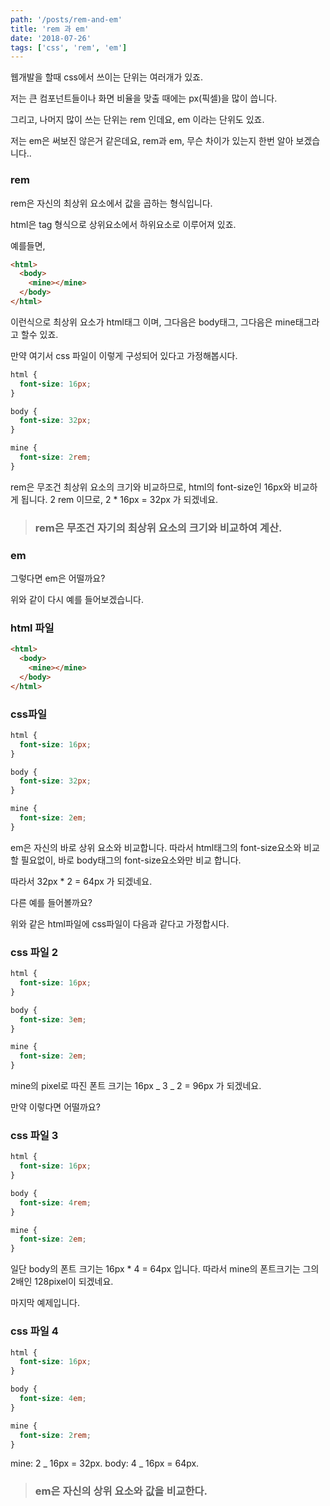```yaml
---
path: '/posts/rem-and-em'
title: 'rem 과 em'
date: '2018-07-26'
tags: ['css', 'rem', 'em']
---
```


웹개발을 할때 css에서 쓰이는 단위는 여러개가 있죠.

저는 큰 컴포넌트들이나 화면 비율을 맞출 때에는 px(픽셀)을 많이 씁니다.

그리고, 나머지 많이 쓰는 단위는 rem 인데요, em 이라는 단위도 있죠.

저는 em은 써보진 않은거 같은데요, rem과 em, 무슨 차이가 있는지
한번 알아 보겠습니다..

### rem

rem은 자신의 최상위 요소에서 값을 곱하는 형식입니다.

html은 tag 형식으로 상위요소에서 하위요소로 이루어져 있죠.

예를들면,

```html
<html>
  <body>
    <mine></mine>
  </body>
</html>
```

이런식으로 최상위 요소가 html태그 이며, 그다음은 body태그, 그다음은 mine태그라고 할수 있죠.

만약 여기서 css 파일이 이렇게 구성되어 있다고 가정해봅시다.

```css
html {
  font-size: 16px;
}

body {
  font-size: 32px;
}

mine {
  font-size: 2rem;
}
```

rem은 무조건 최상위 요소의 크기와 비교하므로, html의 font-size인 16px와 비교하게 됩니다.
2 rem 이므로, 2 \* 16px = 32px 가 되겠네요.

> ### rem은 무조건 자기의 최상위 요소의 크기와 비교하여 계산.

### em

그렇다면 em은 어떨까요?

위와 같이 다시 예를 들어보겠습니다.

### html 파일

```html
<html>
  <body>
    <mine></mine>
  </body>
</html>
```

### css파일

```css
html {
  font-size: 16px;
}

body {
  font-size: 32px;
}

mine {
  font-size: 2em;
}
```

em은 자신의 바로 상위 요소와 비교합니다.
따라서 html태그의 font-size요소와 비교할 필요없이,
바로 body태그의 font-size요소와만 비교 합니다.

따라서 32px \* 2 = 64px 가 되겠네요.

다른 예를 들어볼까요?

위와 같은 html파일에 css파일이 다음과 같다고 가정합시다.

### css 파일 2

```css
html {
  font-size: 16px;
}

body {
  font-size: 3em;
}

mine {
  font-size: 2em;
}
```

mine의 pixel로 따진 폰트 크기는 16px _ 3 _ 2 = 96px 가 되겠네요.

만약 이렇다면 어떨까요?

### css 파일 3

```css
html {
  font-size: 16px;
}

body {
  font-size: 4rem;
}

mine {
  font-size: 2em;
}
```

일단 body의 폰트 크기는 16px \* 4 = 64px 입니다.
따라서 mine의 폰트크기는 그의 2배인 128pixel이 되겠네요.

마지막 예제입니다.

### css 파일 4

```css
html {
  font-size: 16px;
}

body {
  font-size: 4em;
}

mine {
  font-size: 2rem;
}
```

mine: 2 _ 16px = 32px.
body: 4 _ 16px = 64px.

> ### em은 자신의 상위 요소와 값을 비교한다.
